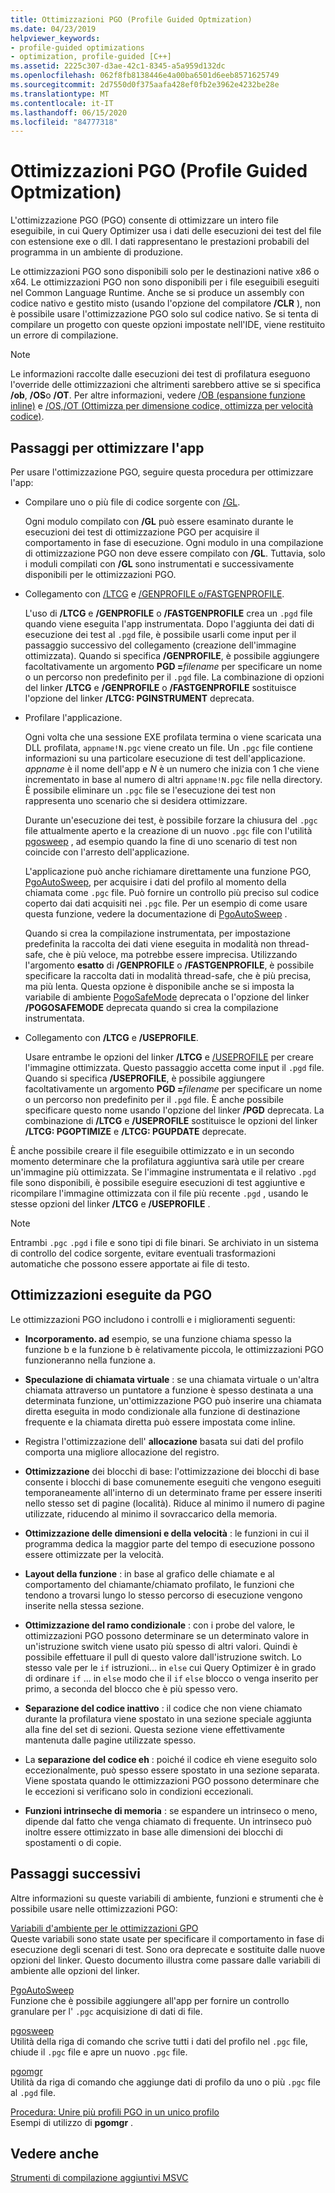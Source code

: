 ```yaml
---
title: Ottimizzazioni PGO (Profile Guided Optmization)
ms.date: 04/23/2019
helpviewer_keywords:
- profile-guided optimizations
- optimization, profile-guided [C++]
ms.assetid: 2225c307-d3ae-42c1-8345-a5a959d132dc
ms.openlocfilehash: 062f8fb8138446e4a00ba6501d6eeb8571625749
ms.sourcegitcommit: 2d7550d0f375aafa428ef0fb2e3962e4232be28e
ms.translationtype: MT
ms.contentlocale: it-IT
ms.lasthandoff: 06/15/2020
ms.locfileid: "84777318"
---
```

# <a name="profile-guided-optimizations"></a>Ottimizzazioni PGO (Profile Guided Optmization)

L'ottimizzazione PGO (PGO) consente di ottimizzare un intero file eseguibile, in cui Query Optimizer usa i dati delle esecuzioni dei test del file con estensione exe o dll. I dati rappresentano le prestazioni probabili del programma in un ambiente di produzione.

Le ottimizzazioni PGO sono disponibili solo per le destinazioni native x86 o x64. Le ottimizzazioni PGO non sono disponibili per i file eseguibili eseguiti nel Common Language Runtime. Anche se si produce un assembly con codice nativo e gestito misto (usando l'opzione del compilatore **/CLR** ), non è possibile usare l'ottimizzazione PGO solo sul codice nativo. Se si tenta di compilare un progetto con queste opzioni impostate nell'IDE, viene restituito un errore di compilazione.

> [!NOTE]
> Le informazioni raccolte dalle esecuzioni dei test di profilatura eseguono l'override delle ottimizzazioni che altrimenti sarebbero attive se si specifica **/ob**, **/OS**o **/OT**. Per altre informazioni, vedere [/OB (espansione funzione inline)](reference/ob-inline-function-expansion.md) e [/OS,/OT (Ottimizza per dimensione codice, ottimizza per velocità codice)](reference/os-ot-favor-small-code-favor-fast-code.md).

## <a name="steps-to-optimize-your-app"></a>Passaggi per ottimizzare l'app

Per usare l'ottimizzazione PGO, seguire questa procedura per ottimizzare l'app:

- Compilare uno o più file di codice sorgente con [/GL](reference/gl-whole-program-optimization.md).

   Ogni modulo compilato con **/GL** può essere esaminato durante le esecuzioni dei test di ottimizzazione PGO per acquisire il comportamento in fase di esecuzione. Ogni modulo in una compilazione di ottimizzazione PGO non deve essere compilato con **/GL**. Tuttavia, solo i moduli compilati con **/GL** sono instrumentati e successivamente disponibili per le ottimizzazioni PGO.

- Collegamento con [/LTCG](reference/ltcg-link-time-code-generation.md) e [/GENPROFILE o/FASTGENPROFILE](reference/genprofile-fastgenprofile-generate-profiling-instrumented-build.md).

   L'uso di **/LTCG** e **/GENPROFILE** o **/FASTGENPROFILE** crea un `.pgd` file quando viene eseguita l'app instrumentata. Dopo l'aggiunta dei dati di esecuzione dei test al `.pgd` file, è possibile usarli come input per il passaggio successivo del collegamento (creazione dell'immagine ottimizzata). Quando si specifica **/GENPROFILE**, è possibile aggiungere facoltativamente un argomento **PGD =**_filename_ per specificare un nome o un percorso non predefinito per il `.pgd` file. La combinazione di opzioni del linker **/LTCG** e **/GENPROFILE** o **/FASTGENPROFILE** sostituisce l'opzione del linker **/LTCG: PGINSTRUMENT** deprecata.

- Profilare l'applicazione.

   Ogni volta che una sessione EXE profilata termina o viene scaricata una DLL profilata, `appname!N.pgc` viene creato un file. Un `.pgc` file contiene informazioni su una particolare esecuzione di test dell'applicazione. *appname* è il nome dell'app e *N* è un numero che inizia con 1 che viene incrementato in base al numero di altri `appname!N.pgc` file nella directory. È possibile eliminare un `.pgc` file se l'esecuzione dei test non rappresenta uno scenario che si desidera ottimizzare.

   Durante un'esecuzione dei test, è possibile forzare la chiusura del `.pgc` file attualmente aperto e la creazione di un nuovo `.pgc` file con l'utilità [pgosweep](pgosweep.md) , ad esempio quando la fine di uno scenario di test non coincide con l'arresto dell'applicazione.

   L'applicazione può anche richiamare direttamente una funzione PGO, [PgoAutoSweep](pgoautosweep.md), per acquisire i dati del profilo al momento della chiamata come `.pgc` file. Può fornire un controllo più preciso sul codice coperto dai dati acquisiti nei `.pgc` file. Per un esempio di come usare questa funzione, vedere la documentazione di [PgoAutoSweep](pgoautosweep.md) .

   Quando si crea la compilazione instrumentata, per impostazione predefinita la raccolta dei dati viene eseguita in modalità non thread-safe, che è più veloce, ma potrebbe essere imprecisa. Utilizzando l'argomento **esatto** di **/GENPROFILE** o **/FASTGENPROFILE**, è possibile specificare la raccolta dati in modalità thread-safe, che è più precisa, ma più lenta. Questa opzione è disponibile anche se si imposta la variabile di ambiente [PogoSafeMode](environment-variables-for-profile-guided-optimizations.md#pogosafemode) deprecata o l'opzione del linker **/POGOSAFEMODE** deprecata quando si crea la compilazione instrumentata.

- Collegamento con **/LTCG** e **/USEPROFILE**.

   Usare entrambe le opzioni del linker **/LTCG** e [/USEPROFILE](reference/useprofile.md) per creare l'immagine ottimizzata. Questo passaggio accetta come input il `.pgd` file. Quando si specifica **/USEPROFILE**, è possibile aggiungere facoltativamente un argomento **PGD =**_filename_ per specificare un nome o un percorso non predefinito per il `.pgd` file. È anche possibile specificare questo nome usando l'opzione del linker **/PGD** deprecata. La combinazione di **/LTCG** e **/USEPROFILE** sostituisce le opzioni del linker **/LTCG: PGOPTIMIZE** e **/LTCG: PGUPDATE** deprecate.

È anche possibile creare il file eseguibile ottimizzato e in un secondo momento determinare che la profilatura aggiuntiva sarà utile per creare un'immagine più ottimizzata. Se l'immagine instrumentata e il relativo `.pgd` file sono disponibili, è possibile eseguire esecuzioni di test aggiuntive e ricompilare l'immagine ottimizzata con il file più recente `.pgd` , usando le stesse opzioni del linker **/LTCG** e **/USEPROFILE** .

> [!NOTE]
> Entrambi `.pgc` `.pgd` i file e sono tipi di file binari. Se archiviato in un sistema di controllo del codice sorgente, evitare eventuali trasformazioni automatiche che possono essere apportate ai file di testo.

## <a name="optimizations-performed-by-pgo"></a>Ottimizzazioni eseguite da PGO

Le ottimizzazioni PGO includono i controlli e i miglioramenti seguenti:

- **Incorporamento. ad** esempio, se una funzione chiama spesso la funzione b e la funzione b è relativamente piccola, le ottimizzazioni PGO funzioneranno nella funzione a.

- **Speculazione di chiamata virtuale** : se una chiamata virtuale o un'altra chiamata attraverso un puntatore a funzione è spesso destinata a una determinata funzione, un'ottimizzazione PGO può inserire una chiamata diretta eseguita in modo condizionale alla funzione di destinazione frequente e la chiamata diretta può essere impostata come inline.

- Registra l'ottimizzazione dell' **allocazione** basata sui dati del profilo comporta una migliore allocazione del registro.

- **Ottimizzazione** dei blocchi di base: l'ottimizzazione dei blocchi di base consente i blocchi di base comunemente eseguiti che vengono eseguiti temporaneamente all'interno di un determinato frame per essere inseriti nello stesso set di pagine (località). Riduce al minimo il numero di pagine utilizzate, riducendo al minimo il sovraccarico della memoria.

- **Ottimizzazione delle dimensioni e della velocità** : le funzioni in cui il programma dedica la maggior parte del tempo di esecuzione possono essere ottimizzate per la velocità.

- **Layout della funzione** : in base al grafico delle chiamate e al comportamento del chiamante/chiamato profilato, le funzioni che tendono a trovarsi lungo lo stesso percorso di esecuzione vengono inserite nella stessa sezione.

- **Ottimizzazione del ramo condizionale** : con i probe del valore, le ottimizzazioni PGO possono determinare se un determinato valore in un'istruzione switch viene usato più spesso di altri valori.  Quindi è possibile effettuare il pull di questo valore dall'istruzione switch.  Lo stesso vale per le `if` istruzioni... in `else` cui Query Optimizer è in grado di ordinare `if` ... in `else` modo che il `if` `else` blocco o venga inserito per primo, a seconda del blocco che è più spesso vero.

- **Separazione del codice inattivo** : il codice che non viene chiamato durante la profilatura viene spostato in una sezione speciale aggiunta alla fine del set di sezioni. Questa sezione viene effettivamente mantenuta dalle pagine utilizzate spesso.

- La **separazione del codice eh** : poiché il codice eh viene eseguito solo eccezionalmente, può spesso essere spostato in una sezione separata. Viene spostata quando le ottimizzazioni PGO possono determinare che le eccezioni si verificano solo in condizioni eccezionali.

- **Funzioni intrinseche di memoria** : se espandere un intrinseco o meno, dipende dal fatto che venga chiamato di frequente. Un intrinseco può inoltre essere ottimizzato in base alle dimensioni dei blocchi di spostamenti o di copie.

## <a name="next-steps"></a>Passaggi successivi

Altre informazioni su queste variabili di ambiente, funzioni e strumenti che è possibile usare nelle ottimizzazioni PGO:

[Variabili d'ambiente per le ottimizzazioni GPO](environment-variables-for-profile-guided-optimizations.md)<br/>
Queste variabili sono state usate per specificare il comportamento in fase di esecuzione degli scenari di test. Sono ora deprecate e sostituite dalle nuove opzioni del linker. Questo documento illustra come passare dalle variabili di ambiente alle opzioni del linker.

[PgoAutoSweep](pgoautosweep.md)<br/>
Funzione che è possibile aggiungere all'app per fornire un controllo granulare per l' `.pgc` acquisizione di dati di file.

[pgosweep](pgosweep.md)<br/>
Utilità della riga di comando che scrive tutti i dati del profilo nel `.pgc` file, chiude il `.pgc` file e apre un nuovo `.pgc` file.

[pgomgr](pgomgr.md)<br/>
Utilità da riga di comando che aggiunge dati di profilo da uno o più `.pgc` file al `.pgd` file.

[Procedura: Unire più profili PGO in un unico profilo](how-to-merge-multiple-pgo-profiles-into-a-single-profile.md)<br/>
Esempi di utilizzo di **pgomgr** .

## <a name="see-also"></a>Vedere anche

[Strumenti di compilazione aggiuntivi MSVC](reference/c-cpp-build-tools.md)
